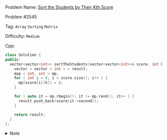 Problem Name: [Sort the Students by Their Kth Score](https://leetcode.com/problems/sort-the-students-by-their-kth-score/)

Problem #2545

Tag: `Array` `Sorting` `Matrix`

Difficulty: `Medium`

Cpp:

```cpp
class Solution {
public:
  vector<vector<int>> sortTheStudents(vector<vector<int>>& score, int k) {
    vector < vector < int > > result;
    map < int, int > mp;
    for ( int i = 0; i < score.size(); i++ ) {
      mp[score[i][k]] = i;
    }

    for ( auto it = mp.rbegin(); it != mp.rend(); it++ ) {
      result.push_back(score[it->second]);
    }

    return result;
  }
};
```

<details>
  <summary>Note</summary>
  <li>Store <code>k-th</code> column's value & it's corresponding index in the <code>map</code></li>
  <li>Store it another <code>vector</code> according the sorted <code>map</code></li>
</details>
